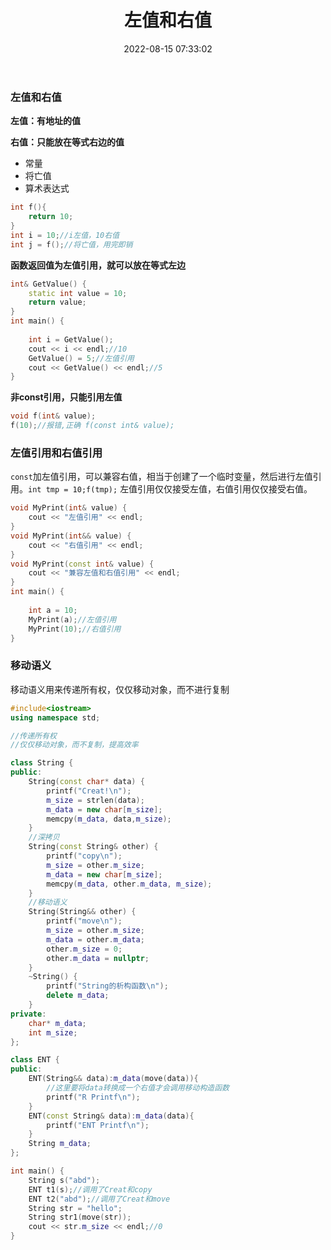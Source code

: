 ﻿---
title: 左值和右值
date: 2022-08-15 07:33:02
categories: CPP
tags: [CPP]
---

### 左值和右值

**左值：有地址的值**

**右值：只能放在等式右边的值**

- 常量
- 将亡值
- 算术表达式
```cpp
int f(){
	return 10;
}
int i = 10;//i左值，10右值
int j = f();//将亡值，用完即销
```
**函数返回值为左值引用，就可以放在等式左边**
```cpp
int& GetValue() {
	static int value = 10;
	return value;
}
int main() {
	
	int i = GetValue();
	cout << i << endl;//10
	GetValue() = 5;//左值引用
	cout << GetValue() << endl;//5
}
```
**非const引用，只能引用左值**
```cpp
void f(int& value);
f(10);//报错,正确 f(const int& value);
```
### 左值引用和右值引用
`const`加左值引用，可以兼容右值，相当于创建了一个临时变量，然后进行左值引用。`int tmp = 10;f(tmp);`
左值引用仅仅接受左值，右值引用仅仅接受右值。
```cpp
void MyPrint(int& value) {
	cout << "左值引用" << endl;
}
void MyPrint(int&& value) {
	cout << "右值引用" << endl;
}
void MyPrint(const int& value) {
	cout << "兼容左值和右值引用" << endl;
}
int main() {
	
	int a = 10;
	MyPrint(a);//左值引用
	MyPrint(10);//右值引用
}
```
### 移动语义
移动语义用来传递所有权，仅仅移动对象，而不进行复制
```cpp
#include<iostream>
using namespace std;

//传递所有权
//仅仅移动对象，而不复制，提高效率

class String {
public:
	String(const char* data) {
		printf("Creat!\n");
		m_size = strlen(data);
		m_data = new char[m_size];
		memcpy(m_data, data,m_size);
	}
	//深拷贝
	String(const String& other) {
		printf("copy\n");
		m_size = other.m_size;
		m_data = new char[m_size];
		memcpy(m_data, other.m_data, m_size);
	}
	//移动语义
	String(String&& other) {
		printf("move\n");
		m_size = other.m_size;
		m_data = other.m_data;
		other.m_size = 0;
		other.m_data = nullptr;
	}
	~String() {
		printf("String的析构函数\n");
		delete m_data;
	}
private:
	char* m_data;
	int m_size;
};

class ENT {
public:
	ENT(String&& data):m_data(move(data)){
		//这里要将data转换成一个右值才会调用移动构造函数
		printf("R Printf\n");
	}
	ENT(const String& data):m_data(data){
		printf("ENT Printf\n");
	}
	String m_data;
};

int main() {
	String s("abd");
	ENT t1(s);//调用了Creat和copy
	ENT t2("abd");//调用了Creat和move
	String str = "hello";
	String str1(move(str));
	cout << str.m_size << endl;//0
}
```

